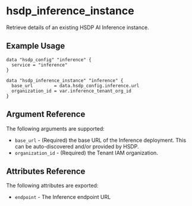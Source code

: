 # hsdp_inference_instance

Retrieve details of an existing HSDP AI Inference instance.

## Example Usage

```hcl
data "hsdp_config" "inference" {
  service = "inference"
}

data "hsdp_inference_instance" "inference" {
  base_url        = data.hsdp_config.inference.url
  organization_id = var.inference_tenant_org_id
}
```

## Argument Reference

The following arguments are supported:

* `base_url` - (Required) the base URL of the Inference deployment. This can be auto-discovered and/or provided by HSDP.
* `organization_id` - (Required) the Tenant IAM organization.

## Attributes Reference

The following attributes are exported:

* `endpoint` - The Inference endpoint URL
